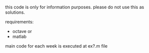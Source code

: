 this code is only for information purposes.
please do not use this as solutions.

requirements:
* octave or
* matlab

main code for each week is executed at ex?.m file
